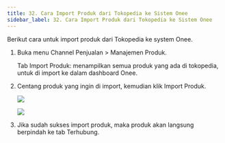 ```yaml
---
title: 32. Cara Import Produk dari Tokopedia ke Sistem Onee
sidebar_label: 32. Cara Import Produk dari Tokopedia ke Sistem Onee
---
```

Berikut cara untuk import produk dari Tokopedia ke system Onee.

1. B﻿uka menu Channel Penjualan > Manajemen Produk. 

   T﻿ab Import Produk: menampilkan semua produk yang ada di tokopedia, untuk di import ke dalam dashboard Onee.
2. C﻿entang produk yang ingin di import, kemudian klik Import Produk.

   ![](/img/31.3-import-produk.png)

   ![](/img/31.3-pop-up-import-produk.png)
3. J﻿ika sudah sukses import produk, maka produk akan langsung berpindah ke tab Terhubung.